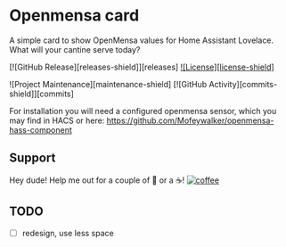 # Openmensa card 

A simple card to show OpenMensa values for Home Assistant Lovelace. What will your cantine serve today?

[![GitHub Release][releases-shield]][releases]
[![License][license-shield]](LICENSE.md)

![Project Maintenance][maintenance-shield]
[![GitHub Activity][commits-shield]][commits]

For installation you will need a configured openmensa sensor, which you may find in HACS or here: https://github.com/Mofeywalker/openmensa-hass-component

## Support

Hey dude! Help me out for a couple of :beers: or a :coffee:!
[![coffee](https://www.buymeacoffee.com/assets/img/custom_images/black_img.png)](https://www.buymeacoffee.com/zJtVxUAgH)

## TODO
- [ ] redesign, use less space